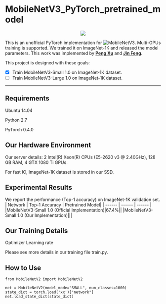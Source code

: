 
# MobileNetV3_PyTorch_pretrained_model

<div align=center><img src="https://github.com/PengBoXiangShang/net_pytorch/blob/master/figures/MobileNet_V3_block.png"/></div>

This is an unofficial PyTorch implementation for ![MobileNetV3](https://arxiv.org/abs/1905.02244). Multi-GPUs training is supported. We trained it on ImageNet-1K and released the model parameters. This work was   implemented by **[Peng Xu](http://www.pengxu.net)** and **[Jin Feng](https://github.com/JinDouer)**.

This project is designed with these goals:
- [x] Train MobileNetV3-Small 1.0 on ImageNet-1K dataset.
- [ ] Train MobileNetV3-Large 1.0 on ImageNet-1K dataset.

-----
## Requirements

Ubuntu 14.04

Python 2.7

PyTorch 0.4.0

## Our Hardware Environment

Our server details:
2 Intel(R) Xeon(R) CPUs (E5-2620 v3 @ 2.40GHz), 128 GB RAM,
4 GTX 1080 Ti GPUs.

For fast IO, ImageNet-1K dataset is stored in our SSD.

## Experimental Results
We report the performance (Top-1 accuracy) on ImageNet-1K validation set.
| Network | Top-1 Accuracy | Pretrained Model|
| ------ | ------ | ------ |
|MobileNetV3-Small 1.0 (Official Implementation)|67.4%||
|MobileNetV3-Small 1.0 (Our Implementation)|||

## Our Training Details
Optimizer
Learning rate

Please see more details in our training file train.py.


## How to Use
```
from MobileNetV2 import MobileNetV2

net = MobileNetV2(model_mode="SMALL", num_classes=1000)
state_dict = torch.load('xx')["network"]
net.load_state_dict(state_dict)

```


